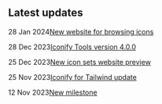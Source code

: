 <!-- DO NOT EDIT THIS COMPONENT IT IS AUTOGENERATED -->
## Latest updates

<div class="latest-news">
<p><span>28 Jan 2024</span><a href="/news/2024.html#icon-sets-website">New website for browsing icons</a></p>
<p><span>28 Dec 2023</span><a href="/news/2023.html#tools-4">Iconify Tools version 4.0.0</a></p>
<p><span>25 Dec 2023</span><a href="/news/2023.html#icon-sets-preview">New icon sets website preview</a></p>
<p><span>25 Nov 2023</span><a href="/news/2023.html#tailwind-scale">Iconify for Tailwind update</a></p>
<p><span>12 Nov 2023</span><a href="/news/2023.html#new-milestone">New milestone</a></p>
</div>
